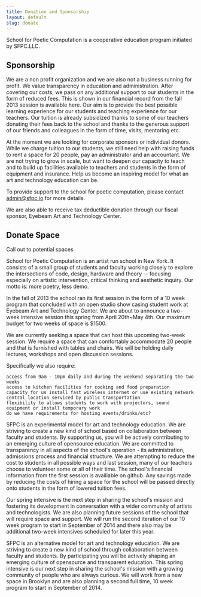 ```yaml
---
title: Donation and Sponsorship
layout: default
slug: donate
---
```

School for Poetic Computation is a cooperative education program initiated by SFPC.LLC.

## Sponsorship

We are a non profit organization and we are also not a business running for profit. We value transparency in education and administration. After covering our costs, we pass on any additional support to our students in the form of reduced fees. This is shown in our financial record from the fall 2013 session is available here. Our aim is to provide the best possible learning experience for our students and teaching experience for our teachers. Our tuition is already subsidized thanks to some of our teachers donating their fees back to the school and thanks to the generous support of our friends and colleagues in the form of time, visits, mentoring etc.

At the moment we are looking for corporate sponsors or individual donors. While we charge tuition to our students, we still need help with raising funds to rent a space for 20 people, pay an administrator and an accountant. We are not trying to grow in scale, but want to deepen our capacity to teach and to build up facilities available to teachers and students in the form of equipment and insurance. Help us become an inspiring model for what an art and technology education can be.

To provide support to the school for poetic computation, please contact admin@sfpc.io for more details.

We are also able to receive tax deductible donation through our fiscal sponsor, Eyebeam Art and Technology Center.

## Donate Space

Call out to potential spaces

School for Poetic Computation is an artist run school in New York. It consists of a small group of students and faculty working closely to explore the intersections of code, design, hardware and theory -- focusing especially on artistic intervention, critical thinking and aesthetic inquiry. Our motto is: more poetry, less demo.

In the fall of 2013 the school ran its first session in the form of a 10 week program that concluded with an open studio show casing student work at Eyebeam Art and Technology Center. We are about to announce a two-week intensive session this spring from April 20th~May 4th. Our maximum budget for two weeks of space is $1500.

We are currently seeking a space that can host this upcoming two-week session. We require a space that can comfortably accommodate 20 people and that is furnished with tables and chairs. We will be holding daily lectures, workshops and open discussion sessions.

Specifically we also require:

    access from 9am - 10pm daily and during the weekend separating the two weeks
    access to kitchen facilities for cooking and food preparation
    capacity for us install fast wireless internet or use existing network
    central location serviced by public transportation
    flexibility to allows students to work with projectors, sound equipment or install temporary work
    do we have requirements for hosting events/drinks/etc?

SFPC is an experimental model for art and technology education. We are striving to create a new kind of school based on collaboration between faculty and students. By supporting us, you will be actively contributing to an emerging culture of opensource education. We are committed to transparency in all aspects of the school's operation - its administration, admissions process and financial structure. We are attempting to reduce the cost to students in all possible ways and last session, many of our teachers choose to volunteer some or all of their time. The school's financial information from the first session is availiable on github. Any savings made by reducing the costs of hiring a space for the school will be passed directly onto students in the form of lowered tuition fees.

Our spring intensive is the next step in sharing the school's mission and fostering its development in conversation with a wider community of artists and technologists. We are also planning future sessions of the school that will require space and support. We will run the second iteration of our 10 week program to start in September of 2014 and there also may be additional two-week intensives scheduled for later this year.

SFPC is an alternative model for art and technology education. We are striving to create a new kind of school through collaboration between faculty and students. By participating you will be actively shaping an emerging culture of opensource and transparent education. This spring intensive is our next step in sharing the school's mission with a growing community of people who are always curious. We will work from a new space in Brooklyn and are also planning a second full time, 10 week program to start in September of 2014.
